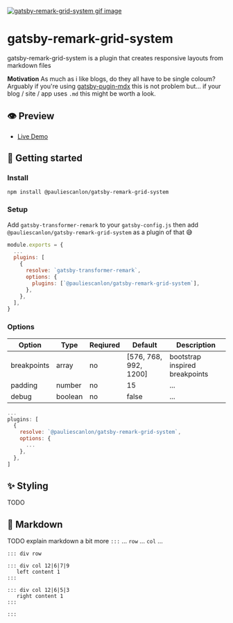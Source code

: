 <a href="https://gatsby-remark-grid-system.netlify.com/" target="_blank">
<img src="https://gatsby-remark-grid-system.netlify.com/images/remark-sticky-table.gif" alt="gatsby-remark-grid-system gif image" />
</a>

# gatsby-remark-grid-system

gatsby-remark-grid-system is a plugin that creates responsive layouts from markdown files

**Motivation**
As much as i like blogs, do they all have to be single coloum? Arguably if you're using [gatsby-pugin-mdx](https://github.com/gatsbyjs/gatsby/tree/master/packages/gatsby-plugin-mdx) this is not problem but... if your blog / site / app uses `.md` this might be worth a look.

## 👁️ Preview

- [Live Demo](https://gatsby-remark-grid-system.netlify.com/)

## 🚀 Getting started

### Install

```
npm install @pauliescanlon/gatsby-remark-grid-system
```

### Setup

Add `gatsby-transformer-remark` to your `gatsby-config.js` then add `@pauliescanlon/gatsby-remark-grid-system` as a plugin of that 😅

```js
module.exports = {
  ...
  plugins: [
    {
      resolve: `gatsby-transformer-remark`,
      options: {
        plugins: [`@pauliescanlon/gatsby-remark-grid-system`],
      },
    },
  ],
}
```

### Options

| Option      | Type    | Reqiured | Default               | Description                    |
| ----------- | ------- | -------- | --------------------- | ------------------------------ |
| breakpoints | array   | no       | [576, 768, 992, 1200] | bootstrap inspired breakpoints |
| padding     | number  | no       | 15                    | ...                            |
| debug       | boolean | no       | false                 | ...                            |

```js
...
plugins: [
  {
    resolve: `@pauliescanlon/gatsby-remark-grid-system`,
    options: {
      ...
    },
  },
]
```

## ✨ Styling

TODO

## 📝 Markdown

TODO explain markdown a bit more `:::` ... `row` ... `col` ...

```
::: div row

::: div col 12|6|7|9
   left content 1
:::

::: div col 12|6|5|3
   right content 1
:::

:::
```
